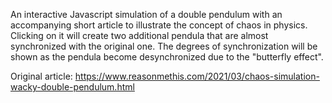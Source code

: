 An interactive Javascript simulation of a double pendulum with an accompanying short article to illustrate the concept of chaos in physics. Clicking on it will create two additional pendula that are almost synchronized with the original one. The degrees of synchronization will be shown as the pendula become desynchronized due to the "butterfly effect".

Original article: https://www.reasonmethis.com/2021/03/chaos-simulation-wacky-double-pendulum.html